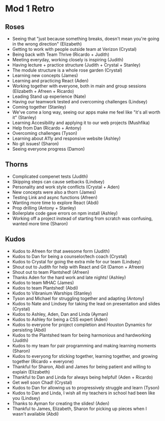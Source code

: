 # Mod 1 Retro

## Roses

* Seeing that "just because something breaks, doesn't mean you're going in the wrong direction" (Elizabeth)
* Getting to work with people outside team at Verizon (Crystal)
* Being back with Team Thrive (Ricardo + Judith)
* Meeting everyday, working closely is inspiring (Judith)
* Having lecture + practice structure (Judith + Crystal + Stanley)
* The module structure is a whole rose garden (Crystal)
* Learning new concepts (James)
* Learning and practicing React (Aden)
* Working together with everyone, both in main and group sessions (Elizabeth + Afreen + Ricardo)
* Leading Stand up experience (Nate)
* Having our teamwork tested and overcoming challenges (Lindsey)
* Coming together (Stanley)
* We've come a long way, seeing our apps make me feel like "it's all worth it" (Stanley)
* Learning Accesibility and applying it to our web projects (Mushfika)
* Help from Dan (Ricardo + Antony)
* Overcoming challenges (Tyson)
* Learning about A11y and responsive website (Ashley)
* No git issues! (Sharon)
* Seeing everyone progress (Damon)

## Thorns

* Complicated compenet tests (Judith)
* Skipping steps can cause setbacks (Lindsey)
* Personality and work style conflicts (Crystal + Aden)
* New concepts were also a thorn (James)
* Testing Link and async functions (Afreen)
* Wanting more time to explore React (Abdi)
* Prop drilling (Antony + Stanley)
* Boilerplate code gave errors on npm install (Ashley)
* Working off a project instead of starting from scratch was confusing, wanted more time (Sharon)

## Kudos


* Kudos to Afreen for that awesome form (Judith)
* Kudos to Dan for being a counselor/tech coach (Crystal)
* Kudos to Crystal for going the extra mile for our team (Lindsey)
* Shout out to Judith for help with React and Git (Damon + Afreen)
* Shout out to team Plantshed! (Afreen)
* Thanks Aden for the hard work and late nights! (Ashley)
* Kudos to team MHAC (James)
* Kudos to team Plantshed! (Abdi)
* Kudos to Vibranium Warships (Stanley)
* Tyson and Michael for struggling together and adapting (Antony)
* Kudos to Nate and Lindsey for taking the lead on presentation and slides (Crystal)
* Kudos to Ashley, Aden, Dan and Linda (Ayman)
* Kudos to Ashley for being a CSS expert (Aden)
* Kudos to everyone for project completion and Houston Dynamics for persisting (Abdi)
* Kudos to the Plantshed team for being harmonious and hardworking (Judith)
* Kudos to my team for pair programming and making learning moments (Sharon)
* Kudos to everyong for sticking together, learning together, and growing together (Ricardo + everyone)
* Thankful for Sharon, Abdi and James for being patient and willing to explain (Elizabeth)
* Thankful to Dan and Linda for always being helpful! (Aden + Ricardo)
* Get well soon Chad! (Crystal)
* Kudos to Dan for allowing us to progressively struggle and learn (Tyson)
* Kudos to Dan and Linda, I wish all my teachers in school had been like you (Lindsey)
* Thanks to Ayman for creating the slides! (Aden)
* Thankful to James, Elizabeth, Sharon for picking up pieces when I wasn't available (Abdi)












